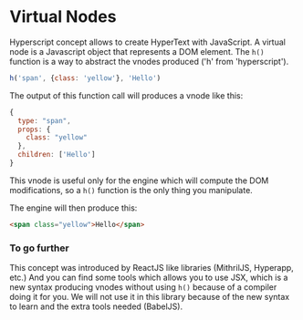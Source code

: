 # Virtual Nodes

Hyperscript concept allows to create HyperText with JavaScript. A virtual node is a Javascript object that represents a DOM element. The `h()` function is a way to abstract the vnodes produced ('h' from 'hyperscript').

```js
h('span', {class: 'yellow'}, 'Hello')
```

The output of this function call will produces a vnode like this:

```js
{
  type: "span",
  props: {
    class: "yellow"
  },
  children: ['Hello']
}
```

This vnode is useful only for the engine which will compute the DOM modifications, so a `h()` function is the only thing you manipulate.

The engine will then produce this:

```html
<span class="yellow">Hello</span>
```

### To go further

This concept was introduced by ReactJS like libraries (MithrilJS, Hyperapp, etc.) And you can find some tools which allows you to use JSX, which is a new syntax producing vnodes without using `h()` because of a compiler doing it for you. We will not use it in this library because of the new syntax to learn and the extra tools needed (BabelJS).

